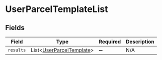 # UserParcelTemplateList


## Fields

| Field                                                                      | Type                                                                       | Required                                                                   | Description                                                                |
| -------------------------------------------------------------------------- | -------------------------------------------------------------------------- | -------------------------------------------------------------------------- | -------------------------------------------------------------------------- |
| `results`                                                                  | List\<[UserParcelTemplate](../../models/components/UserParcelTemplate.md)> | :heavy_minus_sign:                                                         | N/A                                                                        |